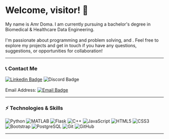 ### <h1>Welcome, visitor! 👋</h1>
My name is Amr Doma. I am currently pursuing a bachelor's degree in Biomedical & Healthcare Data Engineering.
<br><br>
I'm passionate about programming and problem solving, and . Feel free to explore my projects and get in touch if you have any questions, suggestions, or opportunities for collaboration!

-------------------

### 📞 Contact Me

[![Linkedin Badge](https://img.shields.io/badge/amrdoma123%20-%20Linkedin?style=flat&logo=Linkedin&logoColor=white&color=blue&link=https%3A%2F%2Fwww.linkedin.com%2Fin%2Famrdoma123%2F)](https://www.linkedin.com/in/amrdoma123/)
![Discord Badge](https://img.shields.io/badge/doma123%20-%20Linkedin?style=flat&logo=Discord&logoColor=white&color=darkblue)
<br>
<br>
Email Address: 
[![Email Badge](https://img.shields.io/badge/amrdoma123%20-%20Linkedin?style=flat&logo=gmail&logoColor=white&color=blue&link=https%3A%2F%2Fwww.linkedin.com%2Fin%2Famrdoma123%2F)](mailto:amrdoma123@outlook.com)

-------------------
### ⚡ Technologies & Skills
![Python](https://img.shields.io/badge/-Python-black?style=flat-square&logo=Python)
![MATLAB](https://img.shields.io/badge/-MATLAB-blue?style=flat-square&logo=matrix)
![Flask](https://img.shields.io/badge/-Flask-black?style=flat-square&logo=flask)
![C++](https://img.shields.io/badge/-C++-00599C?style=flat-square&logo=cplusplus)
![JavaScript](https://img.shields.io/badge/-JavaScript-black?style=flat-square&logo=javascript)
![HTML5](https://img.shields.io/badge/-HTML5-E34F26?style=flat-square&logo=html5&logoColor=white)
![CSS3](https://img.shields.io/badge/-CSS3-1572B6?style=flat-square&logo=css3)
![Bootstrap](https://img.shields.io/badge/-Bootstrap-563D7C?style=flat-square&logo=bootstrap)
![PostgreSQL](https://img.shields.io/badge/-PostgreSQL-lightblue?style=flat-square&logo=postgresql)
![Git](https://img.shields.io/badge/-Git-black?style=flat-square&logo=git)
![GitHub](https://img.shields.io/badge/-GitHub-181717?style=flat-square&logo=github)
<!--
![Blender](https://img.shields.io/badge/-Blender-E34F26?style=flat-square&logo=blender&logoColor=white)
![C#](https://img.shields.io/badge/-C%23-00599C?style=flat-square&logo=csharp)
-->
-------------------
